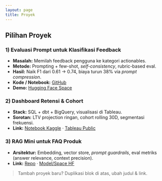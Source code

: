 ```yaml
---
layout: page
title: Proyek
---
```


## Pilihan Proyek

### 1) Evaluasi Prompt untuk Klasifikasi Feedback
- **Masalah:** Memilah feedback pengguna ke kategori actionables.
- **Metode:** Prompting + few-shot, *self-consistency*, rubric-based eval.
- **Hasil:** Naik F1 dari 0.61 → 0.74, biaya turun 38% via *prompt compression*.
- **Kode / Notebook:** [GitHub](https://github.com/USERNAME/PROJECT1)
- **Demo:** [Hugging Face Space](https://huggingface.co/spaces/USERNAME/PROJECT1)

### 2) Dashboard Retensi & Cohort
- **Stack:** SQL + dbt + BigQuery, visualisasi di Tableau.
- **Sorotan:** LTV projection ringan, cohort rolling 30D, segmentasi frekuensi.
- **Link:** [Notebook Kaggle](https://kaggle.com/USERNAME/NOTEBOOK) · [Tableau Public](https://public.tableau.com/app/profile/USERNAME)

### 3) RAG Mini untuk FAQ Produk
- **Arsitektur:** Embedding, vector store, *prompt guardrails*, eval metriks (answer relevance, context precision).
- **Link:** [Repo](https://github.com/USERNAME/PROJECT3) · [Model/Space HF](https://huggingface.co/USERNAME/PROJECT3)

> Tambah proyek baru? Duplikasi blok di atas, ubah judul & link.